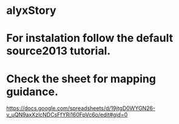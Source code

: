 # alyxStory
# For instalation follow the default source2013 tutorial.

# Check the sheet for mapping guidance.
https://docs.google.com/spreadsheets/d/19jtgD0WYGN26-v_uQN9axXzlcNDCsFfYRi160FpVc6o/edit#gid=0
